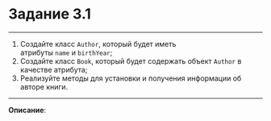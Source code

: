 # Задание 3.1
***
1. Создайте класс `Author`, который будет иметь атрибуты `name` и `birthYear`;
2. Cоздайте класс `Book`, который будет содержать объект `Author` в качестве атрибута;
3. Реализуйте методы для установки и получения информации об авторе книги.
***
**Описание**: 